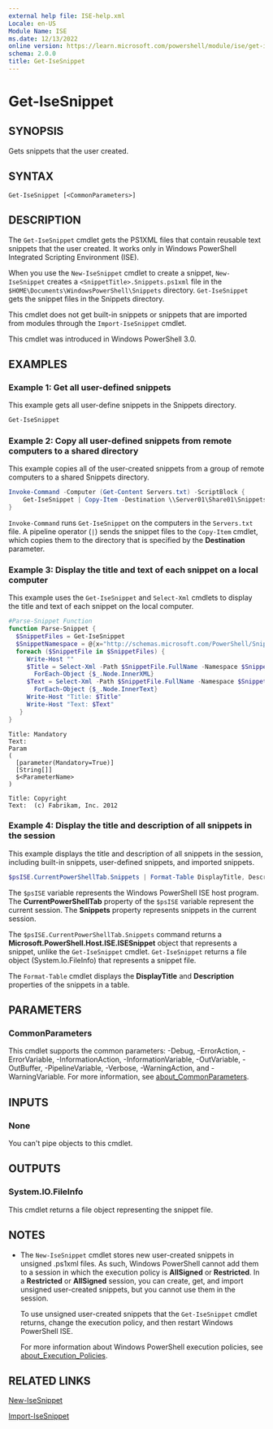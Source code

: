 ```yaml
---
external help file: ISE-help.xml
Locale: en-US
Module Name: ISE
ms.date: 12/13/2022
online version: https://learn.microsoft.com/powershell/module/ise/get-isesnippet?view=powershell-5.1&WT.mc_id=ps-gethelp
schema: 2.0.0
title: Get-IseSnippet
---
```


# Get-IseSnippet

## SYNOPSIS
Gets snippets that the user created.

## SYNTAX

```
Get-IseSnippet [<CommonParameters>]
```

## DESCRIPTION

The `Get-IseSnippet` cmdlet gets the PS1XML files that contain reusable text snippets that the user
created. It works only in Windows PowerShell Integrated Scripting Environment (ISE).

When you use the `New-IseSnippet` cmdlet to create a snippet, `New-IseSnippet` creates a
`<SnippetTitle>.Snippets.ps1xml` file in the `$HOME\Documents\WindowsPowerShell\Snippets` directory.
`Get-IseSnippet` gets the snippet files in the Snippets directory.

This cmdlet does not get built-in snippets or snippets that are imported from modules through the
`Import-IseSnippet` cmdlet.

This cmdlet was introduced in Windows PowerShell 3.0.

## EXAMPLES

### Example 1: Get all user-defined snippets

This example gets all user-define snippets in the Snippets directory.

```powershell
Get-IseSnippet
```

### Example 2: Copy all user-defined snippets from remote computers to a shared directory

This example copies all of the user-created snippets from a group of remote computers to a shared
Snippets directory.

```powershell
Invoke-Command -Computer (Get-Content Servers.txt) -ScriptBlock {
    Get-IseSnippet | Copy-Item -Destination \\Server01\Share01\Snippets
}
```

`Invoke-Command` runs `Get-IseSnippet` on the computers in the `Servers.txt` file. A pipeline
operator (`|`) sends the snippet files to the `Copy-Item` cmdlet, which copies them to the directory
that is specified by the **Destination** parameter.

### Example 3: Display the title and text of each snippet on a local computer

This example uses the `Get-IseSnippet` and `Select-Xml` cmdlets to display the title and text of
each snippet on the local computer.

```powershell
#Parse-Snippet Function
function Parse-Snippet {
  $SnippetFiles = Get-IseSnippet
  $SnippetNamespace = @{x="http://schemas.microsoft.com/PowerShell/Snippets"}
  foreach ($SnippetFile in $SnippetFiles) {
     Write-Host ""
     $Title = Select-Xml -Path $SnippetFile.FullName -Namespace $SnippetNamespace -XPath "//x:Title" |
       ForEach-Object {$_.Node.InnerXML}
     $Text = Select-Xml -Path $SnippetFile.FullName -Namespace $SnippetNamespace -XPath "//x:Script" |
       ForEach-Object {$_.Node.InnerText}
     Write-Host "Title: $Title"
     Write-Host "Text: $Text"
   }
}
```

```Output
Title: Mandatory
Text:
Param
(
  [parameter(Mandatory=True)]
  [String[]]
  $<ParameterName>
)

Title: Copyright
Text:  (c) Fabrikam, Inc. 2012
```

### Example 4: Display the title and description of all snippets in the session

This example displays the title and description of all snippets in the session, including built-in
snippets, user-defined snippets, and imported snippets.

```powershell
$psISE.CurrentPowerShellTab.Snippets | Format-Table DisplayTitle, Description
```

The `$psISE` variable represents the Windows PowerShell ISE host program. The
**CurrentPowerShellTab** property of the `$psISE` variable represent the current session. The
**Snippets** property represents snippets in the current session.

The `$psISE.CurrentPowerShellTab.Snippets` command returns a
**Microsoft.PowerShell.Host.ISE.ISESnippet** object that represents a snippet, unlike the
`Get-IseSnippet` cmdlet. `Get-IseSnippet` returns a file object (System.Io.FileInfo) that represents
a snippet file.

The `Format-Table` cmdlet displays the **DisplayTitle** and **Description** properties of the
snippets in a table.

## PARAMETERS

### CommonParameters

This cmdlet supports the common parameters: -Debug, -ErrorAction, -ErrorVariable,
-InformationAction, -InformationVariable, -OutVariable, -OutBuffer, -PipelineVariable, -Verbose,
-WarningAction, and -WarningVariable. For more information, see
[about_CommonParameters](https://go.microsoft.com/fwlink/?LinkID=113216).

## INPUTS

### None

You can't pipe objects to this cmdlet.

## OUTPUTS

### System.IO.FileInfo

This cmdlet returns a file object representing the snippet file.

## NOTES

- The `New-IseSnippet` cmdlet stores new user-created snippets in unsigned .ps1xml files. As such,
  Windows PowerShell cannot add them to a session in which the execution policy is **AllSigned** or
  **Restricted**. In a **Restricted** or **AllSigned** session, you can create, get, and import
  unsigned user-created snippets, but you cannot use them in the session.

  To use unsigned user-created snippets that the `Get-IseSnippet` cmdlet returns, change the
  execution policy, and then restart Windows PowerShell ISE.

  For more information about Windows PowerShell execution policies, see
  [about_Execution_Policies](../Microsoft.PowerShell.Core/About/about_Execution_Policies.md).

## RELATED LINKS

[New-IseSnippet](New-IseSnippet.md)

[Import-IseSnippet](Import-IseSnippet.md)
